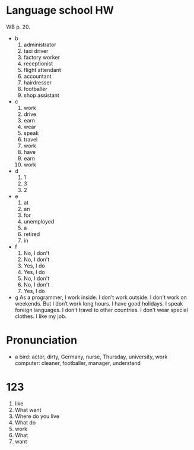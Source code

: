 # Language school HW
WB p. 20.
- b
	1. administrator
	2. taxi driver
	3. factory worker
	4. receptionist
	5. flight attendant
	6. accountant
	7. hairdresser
	8. footballer
	9. shop assistant
- c
	1. work
	2. drive
	3. earn
	4. wear
	5. speak
	6. travel
	7. work
	8. have
	9. earn
	10. work
- d
	1. 1
	2. 3
	3. 2
- e
	1. at
	2. an
	3. for
	4. unemployed
	5. a
	6. retired
	7. in
- f
	1. No, I don't
	2. No, I don't
	3. Yes, I do
	4. Yes, I do
	5. No, I don't
	6. No, I don't
	7. Yes, I do
- g
  As a programmer, I work inside. I don’t work outside. I don't work on weekends. But I don’t work long hours. I have good holidays. I speak foreign languages. I don’t travel to other countries. I don’t wear special clothes. I like my job.

# Pronunciation
- a
	bird: actor, dirty, Germany, nurse, Thursday, university, work
	computer: cleaner, footballer, manager, understand


# 123

1. like
2. What want
3. Where do you live
4. What do
5. work
6. What
7. want